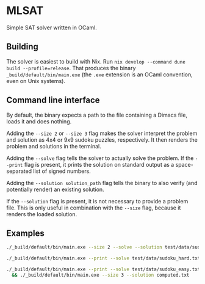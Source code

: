 # MLSAT

Simple SAT solver written in OCaml.

## Building

The solver is easiest to build with Nix. Run
`nix develop --command dune build --profile=release`. That produces
the binary `_build/default/bin/main.exe` (the `.exe` extension is an
OCaml convention, even on Unix systems).

## Command line interface

By default, the binary expects a path to the file containing a Dimacs
file, loads it and does nothing.

Adding the `--size 2` or `--size 3` flag makes the solver interpret
the problem and solution as 4x4 or 9x9 sudoku puzzles, respectively.
It then renders the problem and solutions in the terminal.

Adding the `--solve` flag tells the solver to actually solve the
problem. If the `--print` flag is present, it prints the solution on
standard output as a space-separated list of signed numbers.

Adding the `--solution solution_path` flag tells the binary to also
verify (and potentially render) an existing solution.

If the `--solution` flag is present, it is not necessary to provide a
problem file. This is only useful in combination with the `--size`
flag, because it renders the loaded solution.

## Examples

```bash
./_build/default/bin/main.exe --size 2 --solve --solution test/data/sudoku_mini_solution.txt test/data/sudoku_mini.txt
```

```bash
./_build/default/bin/main.exe --print --solve test/data/sudoku_hard.txt
```

```bash
./_build/default/bin/main.exe --print --solve test/data/sudoku_easy.txt > computed.txt \
  && ./_build/default/bin/main.exe --size 3 --solution computed.txt
```
